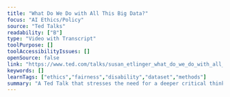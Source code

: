 ```yaml
---
title: "What Do We Do with All This Big Data?"
focus: "AI Ethics/Policy"
source: "Ted Talks"
readability: ["B"]
type: "Video with Transcript"
toolPurpose: []
toolAccessibilityIssues: []
openSource: false
link: "https://www.ted.com/talks/susan_etlinger_what_do_we_do_with_all_this_big_data/transcript"
keywords: []
learnTags: ["ethics","fairness","disability","dataset","methods"]
summary: "A Ted Talk that stresses the need for a deeper critical thinking skillset as the accumulation of data increases. "
---
```


